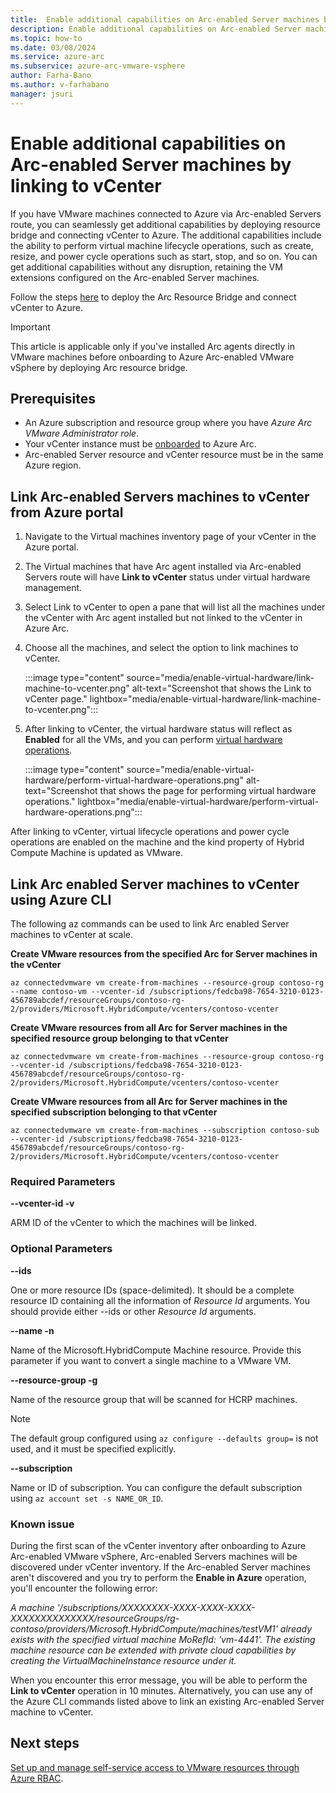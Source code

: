 ```yaml
---
title:  Enable additional capabilities on Arc-enabled Server machines by linking to vCenter
description: Enable additional capabilities on Arc-enabled Server machines by linking to vCenter
ms.topic: how-to 
ms.date: 03/08/2024
ms.service: azure-arc
ms.subservice: azure-arc-vmware-vsphere
author: Farha-Bano
ms.author: v-farhabano
manager: jsuri
---
```


# Enable additional capabilities on Arc-enabled Server machines by linking to vCenter

If you have VMware machines connected to Azure via Arc-enabled Servers route, you can seamlessly get additional capabilities by deploying resource bridge and connecting vCenter to Azure. The additional capabilities include the ability to perform virtual machine lifecycle operations, such as create, resize, and power cycle operations such as start, stop, and so on. You can get additional capabilities without any disruption, retaining the VM extensions configured on the Arc-enabled Server machines.   

Follow the steps [here](./quick-start-connect-vcenter-to-arc-using-script.md) to deploy the Arc Resource Bridge and connect vCenter to Azure.

>[!IMPORTANT]
> This article is applicable only if you've installed Arc agents directly in VMware machines before onboarding to Azure Arc-enabled VMware vSphere by deploying Arc resource bridge. 

## Prerequisites

- An Azure subscription and resource group where you have *Azure Arc VMware Administrator role*. 
- Your vCenter instance must be [onboarded](quick-start-connect-vcenter-to-arc-using-script.md) to Azure Arc.
- Arc-enabled Server resource and vCenter resource must be in the same Azure region.

## Link Arc-enabled Servers machines to vCenter from Azure portal

1. Navigate to the Virtual machines inventory page of your vCenter in the Azure portal. 

2. The Virtual machines that have Arc agent installed via Arc-enabled Servers route will have **Link to vCenter** status under virtual hardware management.  

3. Select Link to vCenter to open a pane that will list all the machines under the vCenter with Arc agent installed but not linked to the vCenter in Azure Arc.  

4. Choose all the machines, and select the option to link machines to vCenter.

    :::image type="content" source="media/enable-virtual-hardware/link-machine-to-vcenter.png" alt-text="Screenshot that shows the Link to vCenter page." lightbox="media/enable-virtual-hardware/link-machine-to-vcenter.png":::

5.	After linking to vCenter, the virtual hardware status will reflect as **Enabled** for all the VMs, and you can perform [virtual hardware operations](./perform-vm-ops-through-azure.md). 

    :::image type="content" source="media/enable-virtual-hardware/perform-virtual-hardware-operations.png" alt-text="Screenshot that shows the page for performing virtual hardware operations." lightbox="media/enable-virtual-hardware/perform-virtual-hardware-operations.png":::

After linking to vCenter, virtual lifecycle operations and power cycle operations are enabled on the machine and the kind property of Hybrid Compute Machine is updated as VMware.

## Link Arc enabled Server machines to vCenter using Azure CLI

The following az commands can be used to link Arc enabled Server machines to vCenter at scale.  

**Create VMware resources from the specified Arc for Server machines in the vCenter** 

```azurecli-interactive
az connectedvmware vm create-from-machines --resource-group contoso-rg --name contoso-vm --vcenter-id /subscriptions/fedcba98-7654-3210-0123-456789abcdef/resourceGroups/contoso-rg-2/providers/Microsoft.HybridCompute/vcenters/contoso-vcenter
```

**Create VMware resources from all Arc for Server machines in the specified resource group belonging to that vCenter**

```azurecli-interactive
az connectedvmware vm create-from-machines --resource-group contoso-rg --vcenter-id /subscriptions/fedcba98-7654-3210-0123-456789abcdef/resourceGroups/contoso-rg-2/providers/Microsoft.HybridCompute/vcenters/contoso-vcenter
```

**Create VMware resources from all Arc for Server machines in the specified subscription belonging to that vCenter**

```azurecli-interactive
az connectedvmware vm create-from-machines --subscription contoso-sub --vcenter-id /subscriptions/fedcba98-7654-3210-0123-456789abcdef/resourceGroups/contoso-rg-2/providers/Microsoft.HybridCompute/vcenters/contoso-vcenter
```

### Required Parameters 

**--vcenter-id -v**

ARM ID of the vCenter to which the machines will be linked. 

### Optional Parameters 

**--ids**

One or more resource IDs (space-delimited). It should be a complete resource ID containing all the information of *Resource Id* arguments. You should provide either --ids or other *Resource Id* arguments. 

**--name -n**

Name of the Microsoft.HybridCompute Machine resource. Provide this parameter if you want to convert a single machine to a VMware VM. 

**--resource-group -g**

Name of the resource group that will be scanned for HCRP machines. 

>[!NOTE]
>The default group configured using `az configure --defaults group=` is not used, and it must be specified explicitly.

**--subscription**

Name or ID of subscription. You can configure the default subscription using `az account set -s NAME_OR_ID`. 

### Known issue
 
During the first scan of the vCenter inventory after onboarding to Azure Arc-enabled VMware vSphere, Arc-enabled Servers machines will be discovered under vCenter inventory. If the Arc-enabled Server machines aren't discovered and you try to perform the **Enable in Azure** operation, you'll encounter the following error:<br>

*A machine '/subscriptions/XXXXXXXX-XXXX-XXXX-XXXX-XXXXXXXXXXXXXX/resourceGroups/rg-contoso/providers/Microsoft.HybridCompute/machines/testVM1' already exists with the specified virtual machine MoRefId: 'vm-4441'. The existing machine resource can be extended with private cloud capabilities by creating the VirtualMachineInstance resource under it.*

When you encounter this error message, you will be able to perform the **Link to vCenter** operation in 10 minutes. Alternatively, you can use any of the Azure CLI commands listed above to link an existing Arc-enabled Server machine to vCenter.

## Next steps

[Set up and manage self-service access to VMware resources through Azure RBAC](setup-and-manage-self-service-access.md).

